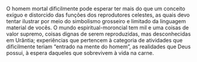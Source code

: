 ﻿O homem mortal dificilmente pode esperar ter mais do que um conceito exíguo e distorcido das funções dos reprodutores celestes, as quais devo tentar ilustrar por meio do simbolismo grosseiro e limitado da linguagem material de vocês. O mundo espiritual-moroncial tem mil e uma coisas de valor supremo, coisas dignas de serem reproduzidas, mas desconhecidas em Urântia; experiências que pertencem à categoria de atividades que dificilmente teriam “entrado na mente do homem”, as realidades que Deus possui, à espera daqueles que sobrevivem à vida na carne.